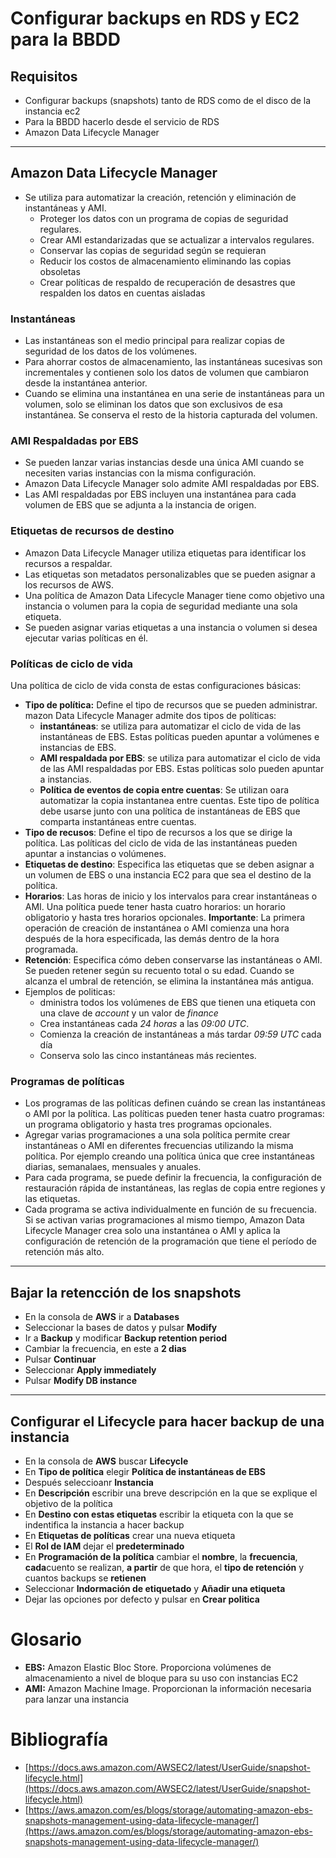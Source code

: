 # Configurar backups en RDS y EC2 para la BBDD
## Requisitos
- Configurar backups (snapshots) tanto de RDS como de el disco de la instancia ec2
- Para la BBDD hacerlo desde el servicio de RDS
- Amazon Data Lifecycle Manager
---
## Amazon Data Lifecycle Manager
- Se utiliza para automatizar la creación, retención y eliminación de instantáneas y AMI.
    - Proteger los datos con un programa de copias de seguridad regulares.
    - Crear AMI estandarizadas que se actualizar a intervalos regulares.
    - Conservar las copias de seguridad según se requieran
    - Reducir los costos de almacenamiento eliminando las copias obsoletas
    - Crear políticas de respaldo de recuperación de desastres que respalden los datos en cuentas aisladas
### **Instantáneas**
- Las instantáneas son el medio principal para realizar copias de seguridad de los datos de los volúmenes.
- Para ahorrar costos de almacenamiento, las instantáneas sucesivas son incrementales y contienen solo los datos de volumen que cambiaron desde la instantánea anterior.
- Cuando se elimina una instantánea en una serie de instantáneas para un volumen, solo se eliminan los datos que son exclusivos de esa instantánea. Se conserva el resto de la historia capturada del volumen.
### **AMI Respaldadas por EBS**
- Se pueden lanzar varias instancias desde una única AMI cuando se necesiten varias instancias con la misma configuración.
- Amazon Data Lifecycle Manager solo admite AMI respaldadas por EBS. 
- Las AMI respaldadas por EBS incluyen una instantánea para cada volumen de EBS que se adjunta a la instancia de origen.
### **Etiquetas de recursos de destino**
- Amazon Data Lifecycle Manager utiliza etiquetas para identificar los recursos a respaldar.
- Las etiquetas son metadatos personalizables que se pueden asignar a los recursos de AWS.
- Una política de Amazon Data Lifecycle Manager tiene como objetivo una instancia o volumen para la copia de seguridad mediante una sola etiqueta.
- Se pueden asignar varias etiquetas a una instancia o volumen si desea ejecutar varias políticas en él.
### **Políticas de ciclo de vida**
Una política de ciclo de vida consta de estas configuraciones básicas:
- **Tipo de política:** Define el tipo de recursos que se pueden administrar. mazon Data Lifecycle Manager admite dos tipos de políticas:
    - **instantáneas**: se utiliza para automatizar el ciclo de vida de las instantáneas de EBS. Estas políticas pueden apuntar a volúmenes e instancias de EBS.
    - **AMI respaldada por EBS**: se utiliza para automatizar el ciclo de vida de las AMI respaldadas por EBS. Estas políticas solo pueden apuntar a instancias.
    - **Política de eventos de copia entre cuentas**: Se utilizan oara automatizar la copia instantanea entre cuentas. Este tipo de política debe usarse junto con una política de instantáneas de EBS que comparta instantáneas entre cuentas.
- **Tipo de recusos**: Define el tipo de recursos a los que se dirige la política. Las políticas del ciclo de vida de las instantáneas pueden apuntar a instancias o volúmenes.
- **Etiquetas de destino**: Especifica las etiquetas que se deben asignar a un volumen de EBS o una instancia EC2 para que sea el destino de la política.
- **Horarios**: Las horas de inicio y los intervalos para crear instantáneas o AMI. Una política puede tener hasta cuatro horarios: un horario obligatorio y hasta tres horarios opcionales. **Importante**: La primera operación de creación de instantánea o AMI comienza una hora después de la hora especificada, las demás dentro de la hora programada.
- **Retención**: Especifica cómo deben conservarse las instantáneas o AMI. Se pueden retener según su recuento total o su edad. Cuando se alcanza el umbral de retención, se elimina la instantánea más antigua. 
- Ejemplos de politicas:
    - dministra todos los volúmenes de EBS que tienen una etiqueta con una clave de *account* y un valor de *finance*
    - Crea instantáneas cada *24 horas* a las *09:00 UTC*.
    - Comienza la creación de instantáneas a más tardar *09:59 UTC* cada día
    - Conserva solo las cinco instantáneas más recientes.
### **Programas de políticas**
- Los programas de las políticas definen cuándo se crean las instantáneas o AMI por la política. Las políticas pueden tener hasta cuatro programas: un programa obligatorio y hasta tres programas opcionales.
- Agregar varias programaciones a una sola política permite crear instantáneas o AMI en diferentes frecuencias utilizando la misma política. Por ejemplo creando una política única que cree instantáneas diarias, semanalaes, mensuales y anuales.
- Para cada programa, se puede definir la frecuencia, la configuración de restauración rápida de instantáneas, las reglas de copia entre regiones y las etiquetas.
- Cada programa se activa individualmente en función de su frecuencia. Si se activan varias programaciones al mismo tiempo, Amazon Data Lifecycle Manager crea solo una instantánea o AMI y aplica la configuración de retención de la programación que tiene el período de retención más alto.
---
## Bajar la retencción de los snapshots 
- En la consola de **AWS** ir a **Databases**
- Seleccionar la bases de datos y pulsar **Modify**
- Ir a **Backup** y modificar **Backup retention period**
- Cambiar la frecuencia, en este a **2 dias**
- Pulsar **Continuar**
- Seleccionar **Apply immediately**
- Pulsar **Modify DB instance**
---
## Configurar el Lifecycle para hacer backup de una instancia
- En la consola de **AWS** buscar **Lifecycle**
- En **Tipo de política** elegir **Política de instantáneas de EBS**
- Después seleccioanr **Instancia** 
- En **Descripción** escribir una breve descripción en la que se explique el objetivo de la política
- En **Destino con estas etiquetas** escribir la etiqueta con la que se indentifica la instancia a hacer backup
- En **Etiquetas de políticas** crear una nueva etiqueta
- El **Rol de IAM** dejar el **predeterminado**
- En **Programación de la política** cambiar el **nombre**, la **frecuencia**, **cada**cuento se realizan, **a partir** de que hora, el **tipo de retención** y cuantos backups se **retienen**
- Seleccionar **Indormación de etiquetado** y **Añadir una etiqueta**
- Dejar las opciones por defecto y pulsar en **Crear politica**





# Glosario
- **EBS:** Amazon Elastic Bloc Store. Proporciona volúmenes de almacenamiento a nivel de bloque para su uso con instancias EC2
- **AMI:** Amazon Machine Image. Proporcionan la información necesaria para lanzar una instancia
# Bibliografía
- [https://docs.aws.amazon.com/AWSEC2/latest/UserGuide/snapshot-lifecycle.html](https://docs.aws.amazon.com/AWSEC2/latest/UserGuide/snapshot-lifecycle.html)
- [https://aws.amazon.com/es/blogs/storage/automating-amazon-ebs-snapshots-management-using-data-lifecycle-manager/](https://aws.amazon.com/es/blogs/storage/automating-amazon-ebs-snapshots-management-using-data-lifecycle-manager/)